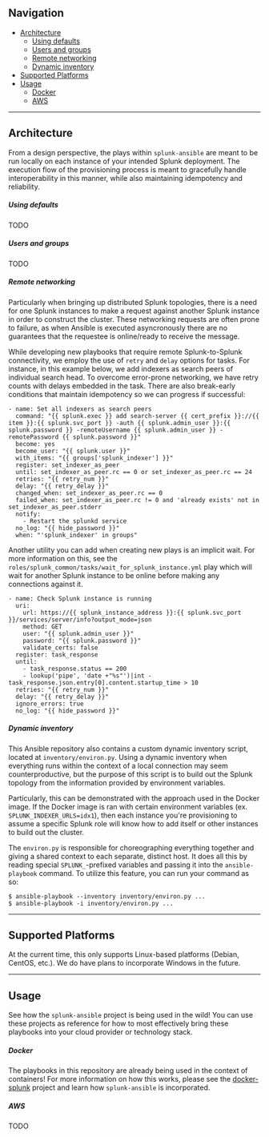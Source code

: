 ## Navigation

* [Architecture](#architecture)
    * [Using defaults](#using-defaults)
    * [Users and groups](#users-and-groups)
    * [Remote networking](#remote-networking)
    * [Dynamic inventory](#dynamic-inventory)
* [Supported Platforms](#supported-platforms)
* [Usage](#usage)
    * [Docker](#docker)
    * [AWS](#aws)

----

## Architecture
From a design perspective, the plays within `splunk-ansible` are meant to be run locally on each instance of your intended Splunk deployment. The execution flow of the provisioning process is meant to gracefully handle interoperability in this manner, while also maintaining idempotency and reliability. 

##### Using defaults
TODO

##### Users and groups 
TODO

##### Remote networking 
Particularly when bringing up distributed Splunk topologies, there is a need for one Splunk instances to make a request against another Splunk instance in order to construct the cluster. These networking requests are often prone to failure, as when Ansible is executed asyncronously there are no guarantees that the requestee is online/ready to receive the message.

While developing new playbooks that require remote Splunk-to-Splunk connectivity, we employ the use of `retry` and `delay` options for tasks. For instance, in this example below, we add indexers as search peers of individual search head. To overcome error-prone networking, we have retry counts with delays embedded in the task. There are also break-early conditions that maintain idempotency so we can progress if successful:
```
- name: Set all indexers as search peers
  command: "{{ splunk.exec }} add search-server {{ cert_prefix }}://{{ item }}:{{ splunk.svc_port }} -auth {{ splunk.admin_user }}:{{ splunk.password }} -remoteUsername {{ splunk.admin_user }} -remotePassword {{ splunk.password }}"
  become: yes
  become_user: "{{ splunk.user }}"
  with_items: "{{ groups['splunk_indexer'] }}"
  register: set_indexer_as_peer
  until: set_indexer_as_peer.rc == 0 or set_indexer_as_peer.rc == 24
  retries: "{{ retry_num }}"
  delay: "{{ retry_delay }}"
  changed_when: set_indexer_as_peer.rc == 0
  failed_when: set_indexer_as_peer.rc != 0 and 'already exists' not in set_indexer_as_peer.stderr
  notify:
    - Restart the splunkd service
  no_log: "{{ hide_password }}"
  when: "'splunk_indexer' in groups"
```

Another utility you can add when creating new plays is an implicit wait. For more information on this, see the `roles/splunk_common/tasks/wait_for_splunk_instance.yml` play which will wait for another Splunk instance to be online before making any connections against it.
```
- name: Check Splunk instance is running
  uri:
    url: https://{{ splunk_instance_address }}:{{ splunk.svc_port }}/services/server/info?output_mode=json
    method: GET
    user: "{{ splunk.admin_user }}"
    password: "{{ splunk.password }}"
    validate_certs: false
  register: task_response
  until:
    - task_response.status == 200
    - lookup('pipe', 'date +"%s"')|int - task_response.json.entry[0].content.startup_time > 10
  retries: "{{ retry_num }}"
  delay: "{{ retry_delay }}"
  ignore_errors: true
  no_log: "{{ hide_password }}"
```

##### Dynamic inventory
This Ansible repository also contains a custom dynamic inventory script, located at `inventory/environ.py`. Using a dynamic inventory when everything runs within the context of a local connection may seem counterproductive, but the purpose of this script is to build out the Splunk topology from the information provided by environment variables.

Particularly, this can be demonstrated with the approach used in the Docker image. If the Docker image is ran with certain environment variables (ex. `SPLUNK_INDEXER_URLS=idx1`), then each instance you're provisioning to assume a specific Splunk role will know how to add itself or other instances to build out the cluster.

The `environ.py` is responsible for choreographing everything together and giving a shared context to each separate, distinct host. It does all this by reading special `SPLUNK_`-prefixed variables and passing it into the `ansible-playbook` command. To utilize this feature, you can run your command as so:
```
$ ansible-playbook --inventory inventory/environ.py ...
$ ansible-playbook -i inventory/environ.py ...
```

---

## Supported Platforms
At the current time, this only supports Linux-based platforms (Debian, CentOS, etc.). We do have plans to incorporate Windows in the future. 

---

## Usage
See how the `splunk-ansible` project is being used in the wild! You can use these projects as reference for how to most effectively bring these playbooks into your cloud provider or technology stack.

##### Docker
The playbooks in this repository are already being used in the context of containers! For more information on how this works, please see the [docker-splunk](https://github.com/splunk/docker-splunk/) project and learn how `splunk-ansible` is incorporated.

##### AWS
TODO
